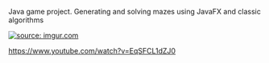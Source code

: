 Java game project. Generating and solving mazes using JavaFX and classic algorithms

<a href="https://imgur.com/nUETayc"><img src="https://i.imgur.com/nUETayc.png" title="source: imgur.com" /></a>


https://www.youtube.com/watch?v=EqSFCL1dZJ0

